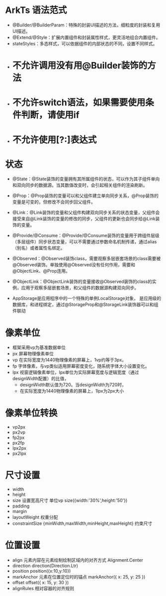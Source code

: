 # ArkTs 语法范式

- @Builder/@BuilderParam：特殊的封装UI描述的方法，细粒度的封装和复用UI描述。
- @Extend/@Style：扩展内置组件和封装属性样式，更灵活地组合内置组件。
- stateStyles：多态样式，可以依据组件的内部状态的不同，设置不同样式。
- # 不允许调用没有用@Builder装饰的方法
- # 不允许switch语法，如果需要使用条件判断，请使用if
- # 不允许使用[?:]表达式

# 状态

- @State：@State装饰的变量拥有其所属组件的状态，可以作为其子组件单向和双向同步的数据源。当其数值改变时，会引起相关组件的渲染刷新。
- @Prop：@Prop装饰的变量可以和父组件建立单向同步关系，@Prop装饰的变量是可变的，但修改不会同步回父组件。
- @Link：@Link装饰的变量和父组件构建双向同步关系的状态变量，父组件会接受来自@Link装饰的变量的修改的同步，父组件的更新也会同步给@Link装饰的变量。
- @Provide/@Consume：@Provide/@Consume装饰的变量用于跨组件层级（多层组件）同步状态变量，可以不需要通过参数命名机制传递，通过alias（别名）或者属性名绑定。
- @Observed：@Observed装饰class，需要观察多层嵌套场景的class需要被@Observed装饰。单独使用@Observed没有任何作用，需要和@ObjectLink、@Prop连用。
- @ObjectLink：@ObjectLink装饰的变量接收@Observed装饰的class的实例，应用于观察多层嵌套场景，和父组件的数据源构建双向同步。

- AppStorage是应用程序中的一个特殊的单例LocalStorage对象，
  是应用级的数据库，和进程绑定，通过@StorageProp和@StorageLink装饰器可以和组件联动

# 像素单位

- 框架采用vp为基准数据单位
- px 屏幕物理像素单位
- vp 在实际宽度为1440物理像素的屏幕上，1vp约等于3px。
- fp 字体像素，与vp类似适用屏幕密度变化，随系统字体大小设置变化。
- lpx 视窗逻辑像素单位，lpx单位为实际屏幕宽度与逻辑宽度（通过designWidth配置）的比值，
  - designWidth默认值为720。当designWidth为720时，
  - 在实际宽度为1440物理像素的屏幕上，1lpx为2px大小

# 像素单位转换

- vp2px
- px2vp
- fp2px
- px2fp
- lpx2px
- px2lpx

# 尺寸设置

- width
- height
- size 设置宽高尺寸 单位vp  size({width:'30%',height:'50'})
- padding
- margin
- layoutWeight 权重分配
- constraintSize {minWidth,maxWidth,minHeight,maxHeight} 约束尺寸

# 位置设置

- align  元素内容在元素绘制绘制区域内的对齐方式 Alignment.Center
- direction  direction(Direction.Ltr)
- position position({x:10,y:10})
- markAnchor 元素在位置定位时的锚点  markAnchor({ x: 25, y: 25 })
- offset  offset({ x: 15, y: 30 })
- alignRules 相对容器的对齐规则